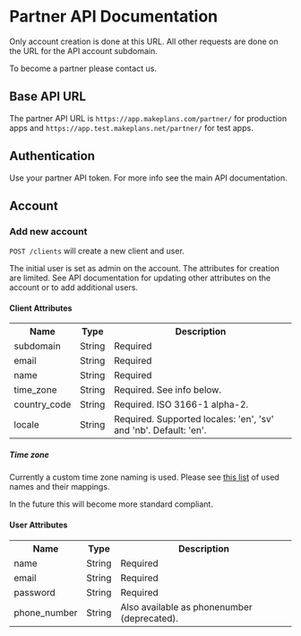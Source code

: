 # Partner API Documentation

Only account creation is done at this URL. All other requests are done on the URL for the API account subdomain.

To become a partner please contact us.

## Base API URL

The partner API URL is `https://app.makeplans.com/partner/` for production apps and `https://app.test.makeplans.net/partner/` for test apps.

## Authentication

Use your partner API token. For more info see the main API documentation.

## Account

### Add new account

`POST /clients` will create a new client and user.

The initial user is set as admin on the account. The attributes for creation are limited. See API documentation for updating other attributes on the account or to add additional users.

#### Client Attributes

<table>
  <tr><th>Name</th><th>Type</th><th>Description</th></tr>
  <tr><td>subdomain</td><td>String</td><td>Required</td></tr>
  <tr><td>email</td><td>String</td><td>Required</td></tr>
  <tr><td>name</td><td>String</td><td>Required</td></tr>
  <tr><td>time_zone</td><td>String</td><td>Required. See info below.</td></tr>
  <tr><td>country_code</td><td>String</td><td>Required. ISO 3166-1 alpha-2.</td></tr>
  <tr><td>locale</td><td>String</td><td>Required. Supported locales: 'en', 'sv' and 'nb'. Default: 'en'.</td></tr>
</table>

##### Time zone

Currently a custom time zone naming is used. Please see [this list](https://github.com/rails/rails/blob/v7.1.3.4/activesupport/lib/active_support/values/time_zone.rb#L33) of used names and their mappings.

In the future this will become more standard compliant.

#### User Attributes

<table>
  <tr><th>Name</th><th>Type</th><th>Description</th></tr>
  <tr><td>name</td><td>String</td><td>Required</td></tr>
  <tr><td>email</td><td>String</td><td>Required</td></tr>
  <tr><td>password</td><td>String</td><td>Required</td></tr>
  <tr><td>phone_number</td><td>String</td><td>Also available as phonenumber (deprecated).</td></tr>
</table>